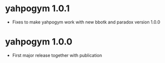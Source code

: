 # yahpogym 1.0.1

* Fixes to make yahpogym work with new bbotk and paradox version 1.0.0

# yahpogym 1.0.0

* First major release together with publication
